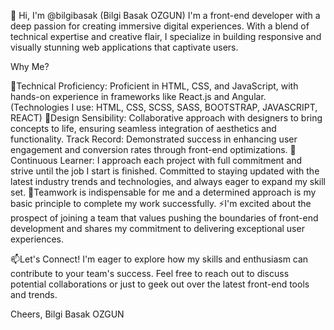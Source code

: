 👋 Hi, I'm @bilgibasak (Bilgi Basak OZGUN)
I'm a front-end developer with a deep passion for creating immersive digital experiences. With a blend of technical expertise and creative flair, I specialize in building responsive and visually stunning web applications that captivate users.

Why Me?

👀Technical Proficiency: Proficient in HTML, CSS, and JavaScript, with hands-on experience in frameworks like React.js and Angular. (Technologies I use: HTML, CSS, SCSS, SASS, BOOTSTRAP, JAVASCRIPT, REACT)
🌱Design Sensibility: Collaborative approach with designers to bring concepts to life, ensuring seamless integration of aesthetics and functionality.
Track Record: Demonstrated success in enhancing user engagement and conversion rates through front-end optimizations.
💞️Continuous Learner: I approach each project with full commitment and strive until the job I start is finished. Committed to staying updated with the latest industry trends and technologies, and always eager to expand my skill set.
👯Teamwork is indispensable for me and a determined approach is my basic principle to complete my work successfully.
⚡I'm excited about the prospect of joining a team that values pushing the boundaries of front-end development and shares my commitment to delivering exceptional user experiences.

📫Let's Connect!
I'm eager to explore how my skills and enthusiasm can contribute to your team's success. Feel free to reach out to discuss potential collaborations or just to geek out over the latest front-end tools and trends.

Cheers,
Bilgi Basak OZGUN

